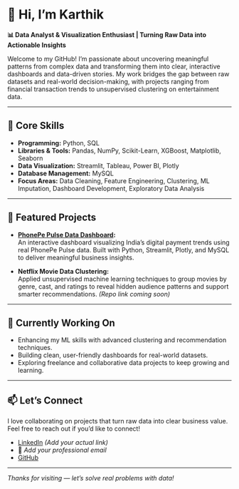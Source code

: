 # 👋 Hi, I’m Karthik

**📊 Data Analyst & Visualization Enthusiast | Turning Raw Data into Actionable Insights**

Welcome to my GitHub! I’m passionate about uncovering meaningful patterns from complex data and transforming them into clear, interactive dashboards and data-driven stories. My work bridges the gap between raw datasets and real-world decision-making, with projects ranging from financial transaction trends to unsupervised clustering on entertainment data.

---

## 🧩 **Core Skills**
- **Programming:** Python, SQL
- **Libraries & Tools:** Pandas, NumPy, Scikit-Learn, XGBoost, Matplotlib, Seaborn
- **Data Visualization:** Streamlit, Tableau, Power BI, Plotly
- **Database Management:** MySQL
- **Focus Areas:** Data Cleaning, Feature Engineering, Clustering, ML Imputation, Dashboard Development, Exploratory Data Analysis

---

## 🚀 **Featured Projects**
- **[PhonePe Pulse Data Dashboard](https://github.com/Karmukilkar/phonepay):**  
  An interactive dashboard visualizing India’s digital payment trends using real PhonePe Pulse data. Built with Python, Streamlit, Plotly, and MySQL to deliver meaningful business insights.
  
- **Netflix Movie Data Clustering:**  
  Applied unsupervised machine learning techniques to group movies by genre, cast, and ratings to reveal hidden audience patterns and support smarter recommendations. *(Repo link coming soon)*

---

## 🎯 **Currently Working On**
- Enhancing my ML skills with advanced clustering and recommendation techniques.
- Building clean, user-friendly dashboards for real-world datasets.
- Exploring freelance and collaborative data projects to keep growing and learning.

---

## 📫 **Let’s Connect**
I love collaborating on projects that turn raw data into clear business value.  
Feel free to reach out if you’d like to connect!

- [LinkedIn](https://www.linkedin.com/) *(Add your actual link)*
- 📧 *Add your professional email*
- [GitHub](https://github.com/Karmukilkar)

---

*Thanks for visiting — let’s solve real problems with data!*
